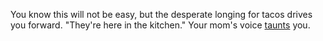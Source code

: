 You know this will not be easy, but the desperate longing for tacos drives you forward.
"They're here in the kitchen." Your mom's voice [taunts](../advice_from_mother/advice_from_mother.md) you.